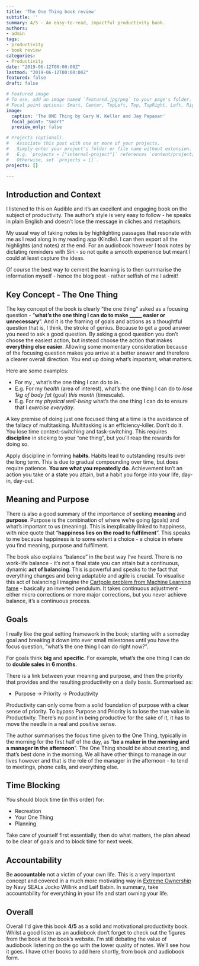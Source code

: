 ```yaml
---
title: 'The One Thing book review'
subtitle: ''
summary: 4/5 - An easy-to-read, impactful productivity book.
authors:
- admin
tags:
- productivity
- book review
categories:
- Productivity
date: "2019-06-12T00:00:00Z"
lastmod: "2019-06-12T00:00:00Z"
featured: false
draft: false

# Featured image
# To use, add an image named `featured.jpg/png` to your page's folder.
# Focal point options: Smart, Center, TopLeft, Top, TopRight, Left, Right, BottomLeft, Bottom, BottomRight
image:
  caption: 'The ONE Thing by Gary W. Keller and Jay Papasan'
  focal_point: "Smart"
  preview_only: false

# Projects (optional).
#   Associate this post with one or more of your projects.
#   Simply enter your project's folder or file name without extension.
#   E.g. `projects = ["internal-project"]` references `content/project/deep-learning/index.md`.
#   Otherwise, set `projects = []`.
projects: []

---
```


## Introduction and Context

I listened to this on Audible and it’s an excellent and engaging book on the subject of productivity. The author’s style is very easy to follow - he speaks in plain English and doesn’t lose the message in cliches and metaphors. 

My usual way of taking notes is by highlighting passages that resonate with me as I read along in my reading app (Kindle). I can then export all the highlights (and notes) at the end. For an audiobook however I took notes by dictating reminders with Siri - so not quite a smooth experience but meant I could at least capture the ideas. 

Of course the best way to cement the learning is to then summarise the information myself - hence the blog post - rather selfish of me I admit!

## Key Concept - The One Thing

The key concept of the book is clearly “the one thing” asked as a focusing question - “**what’s the one thing I can do to make _____ easier or unnecessary**”. And it is the framing of goals and actions as a thoughtful question that is, I think, the stroke of genius. Because to get a good answer you need to ask a good question. By asking a good question you don’t choose the easiest action, but instead choose the action that makes **everything else easier**. Allowing some momentary consideration because of the focusing question makes you arrive at a better answer and therefore a clearer overall direction. You end up doing what’s important, what matters. 

Here are some examples:

- For my <area of interest>, what’s the one thing I can do to <goal> in <timescale>.
- E.g. For my *health* (area of interest), what’s the one thing I can do to *lose 1kg of body fat* (goal) *this month* (timescale).
- E.g. For my *physical well-being* what’s the one thing I can do to ensure that I *exercise* *everyday*.

A key premise of doing just one focused thing at a time is the avoidance of the fallacy of multitasking. Multitasking is an efficiency-killer. Don’t do it. You lose time context-switching and task-switching. This requires **discipline** in sticking to your “one thing”, but you’ll reap the rewards for doing so. 

Apply discipline in forming **habits**. Habits lead to outstanding results over the long term. This is due to gradual compounding over time, but does require patience. **You are what you repeatedly do**. Achievement isn’t an action you take or a state you attain, but a habit you forge into your life, day-in, day-out. 

## Meaning and Purpose

There is also a good summary of the importance of seeking **meaning** and **purpose**. Purpose is the combination of where we’re going (goals) and what’s important to us (meaning). This is inexplicably linked to happiness, with nice quote that “**happiness lies on the road to fulfilment**”.  This speaks to me because happiness is to some extent a choice - a choice in where you find meaning, purpose and fulfilment. 

The book also explains “balance” in the best way I’ve heard. There is no work-life balance - it’s not a final state you can attain but a continuous, dynamic **act of balancing**. This is powerful and speaks to the fact that everything changes and being adaptable and agile is crucial. To visualise this act of balancing I imagine the [Cartpole problem from Machine Learning fame](https://towardsdatascience.com/cartpole-introduction-to-reinforcement-learning-ed0eb5b58288) - basically an inverted pendulum. It takes continuous adjustment - either micro corrections or more major corrections, but you never achieve balance, it’s a continuous process. 

## Goals

I really like the goal setting framework in the book; starting with a someday goal and breaking it down into ever small milestones until you have the focus question, “what’s the one thing I can do right now?”. 

For goals think **big** and **specific**. For example, what’s the one thing I can do to **double sales** in **6 months**. 

There is a link between your meaning and purpose, and then the priority that provides and the resulting productivity on a daily basis. Summarised as:

- Purpose → Priority → Productivity

Productivity can only come from a solid foundation of purpose with a clear sense of priority. To bypass Purpose and Priority is to lose the true value in Productivity. There’s no point in being productive for the sake of it, it has to move the needle in a real and positive sense. 

The author summarises the focus time given to the One Thing, typically in the morning for the first half of the day, as “**be a maker in the morning and a manager in the afternoon**”. The One Thing should be about creating, and that’s best done in the morning. We all have other things to manage in our lives however and that is the role of the manager in the afternoon - to tend to meetings, phone calls, and everything else. 

## Time Blocking

You should block time (in this order) for:

- Recreation
- Your One Thing
- Planning

Take care of yourself first essentially, then do what matters, the plan ahead to be clear of goals and to block time for next week. 

## Accountability

Be **accountable** not a victim of your own life. This is a very important concept and covered in a much more motivating way in [Extreme Ownership](https://www.goodreads.com/book/show/23848190-extreme-ownership) by Navy SEALs Jocko Willink and Leif Babin. In summary, take accountability for everything in your life and start owning your life. 

## Overall

Overall I'd give this book **4/5** as a solid and motivational productivity book. Whilst a good listen as an audiobook don’t forget to check out the figures from the book at the book’s website. I’m still debating the value of audiobook listening on the go with the lower quality of notes. We’ll see how it goes. I have other books to add here shortly, from book and audiobook form.